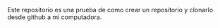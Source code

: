 Este repositorio es una prueba de como crear un repositorio
y clonarlo desde github a mi computadora.